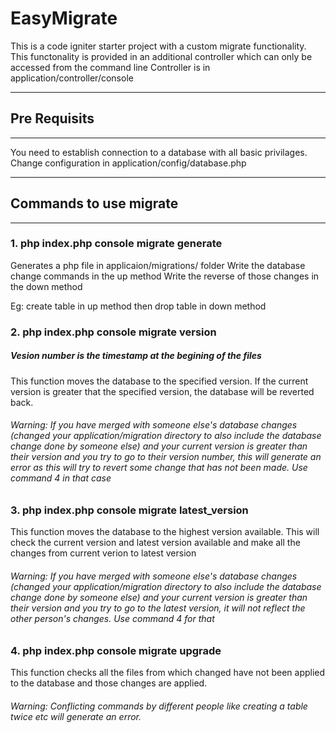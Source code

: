 # EasyMigrate

This is a code igniter starter project with a custom migrate functionality.
This functonality is provided in an additional controller which can only be accessed from the command line
Controller is in application/controller/console

*************

## Pre Requisits

*************

You need to establish connection to a database with all basic privilages.
Change configuration in application/config/database.php

***********************

## Commands to use migrate

***********************

### 1. php index.php console migrate generate <name>
Generates a php file in applicaion/migrations/ folder
Write the database change commands in the up method
Write the reverse of those changes in the down method

Eg: create table in up method then drop table in down method

### 2. php index.php console migrate version <version number>
##### Vesion number is the timestamp at the begining of the files
This function moves the database to the specified version.
If the current version is greater that the specified version, the database will be reverted back.

###### Warning: If you have merged with someone else's database changes (changed your application/migration directory to also include the database change done by someone else) and your current version is greater than their version and you try to go to their version number, this will generate an error as this will try to revert some change that has not been made. Use command 4 in that case

### 3. php index.php console migrate latest_version
This function moves the database to the highest version available.
This will check the current version and latest version available and make all the changes from current verion to latest version

###### Warning: If you have merged with someone else's database changes (changed your application/migration directory to also include the database change done by someone else) and your current version is greater than their version and you try to go to the latest version, it will not reflect the other person's changes. Use command 4 for that

### 4. php index.php console migrate upgrade
This function checks all the files from which changed have not been applied to the database and those changes are applied.

###### Warning: Conflicting commands by different people like creating a table twice etc will generate an error.